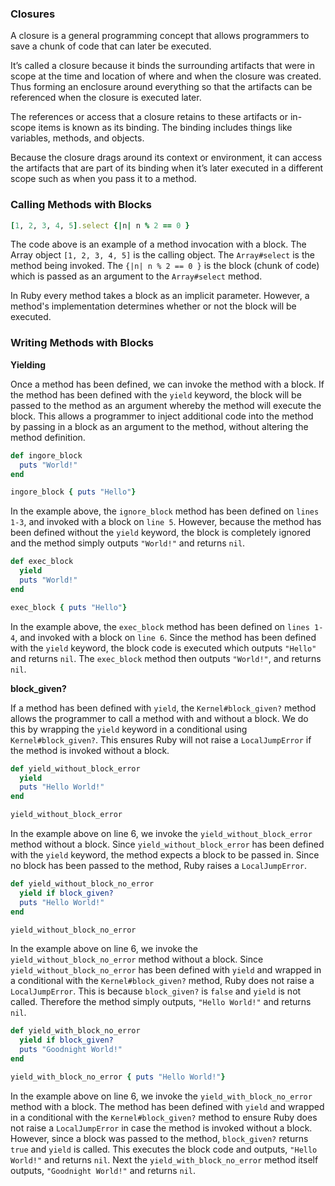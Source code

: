 
### Closures
A closure is a general programming concept that allows programmers to save a chunk of code that can later be executed. 

It’s called a closure because it binds the surrounding artifacts that were in scope at the time and location of where and when the closure was created. Thus forming an enclosure around everything so that the artifacts can be referenced when the closure is executed later. 

The references or access that a closure retains to these artifacts or in-scope items is known as its binding. The binding includes things like variables, methods, and objects.

Because the closure drags around its context or environment, it can access the artifacts that are part of its binding when it’s later executed in a different scope such as when you pass it to a method.

### Calling Methods with Blocks

```ruby
[1, 2, 3, 4, 5].select {|n| n % 2 == 0 }

```

The code above is an example of a method invocation with a block. The Array object `[1, 2, 3, 4, 5]` is the calling object.  The `Array#select` is the method being invoked.  The `{|n| n % 2 == 0 }` is the block (chunk of code) which is passed as an argument to the `Array#select` method.

In Ruby every method takes a block as an implicit parameter.  However, a method's implementation determines whether or not the block will be executed.

### Writing Methods with Blocks

**Yielding**

Once a method has been defined, we can invoke the method with a block. If the method has been defined with the `yield` keyword, the block will be passed to the method as an argument whereby the method will execute the block. This allows a programmer to inject additional code into the method by passing in a block as an argument to the method, without altering the method definition.

```ruby
def ingore_block
  puts "World!"
end

ingore_block { puts "Hello"}
```

In the example above, the `ignore_block` method has been defined on `lines 1-3`, and invoked with a block on `line 5`. However, because the method has been defined without the `yield` keyword, the block is completely ignored and the method simply outputs `"World!"` and returns `nil`.

```ruby
def exec_block
  yield
  puts "World!"
end

exec_block { puts "Hello"}
```

In the example above, the `exec_block` method has been defined on `lines 1-4`, and invoked with a block on `line 6`.  Since the method has been defined with the `yield` keyword, the block code is executed which outputs `"Hello"` and returns `nil`. The `exec_block` method then outputs `"World!"`, and returns `nil`.

**block_given?**

If a method has been defined with `yield`, the `Kernel#block_given?` method allows the programmer to call a method with and without a block.  We do this by wrapping the `yield` keyword in a conditional using `Kernel#block_given?`. This ensures Ruby will not raise a `LocalJumpError` if the method is invoked without a block. 


```ruby
def yield_without_block_error
  yield
  puts "Hello World!"
end

yield_without_block_error
```

In the example above on line 6, we invoke the `yield_without_block_error` method without a block. Since `yield_without_block_error` has been defined with the `yield` keyword, the method expects a block to be passed in.  Since no block has been passed to the method, Ruby raises a `LocalJumpError`.


```ruby
def yield_without_block_no_error
  yield if block_given?
  puts "Hello World!"
end

yield_without_block_no_error
```

In the example above on line 6, we invoke the `yield_without_block_no_error` method without a block. Since `yield_without_block_no_error` has been defined with `yield` and wrapped in a conditional with the `Kernel#block_given?` method, Ruby does not raise a `LocalJumpError`.  This is because `block_given?` is `false` and `yield` is not called.  Therefore the method simply outputs, `"Hello World!"` and returns `nil`.

```ruby
def yield_with_block_no_error
  yield if block_given?
  puts "Goodnight World!"
end

yield_with_block_no_error { puts "Hello World!"}
```

In the example above on line 6, we invoke the `yield_with_block_no_error` method with a block. The method has been defined with `yield` and wrapped in a conditional with the `Kernel#block_given?` method to ensure Ruby does not raise a `LocalJumpError` in case the method is invoked without a block.  However, since a block was passed to the method, `block_given?` returns `true` and `yield` is called. This executes the block code and outputs, `"Hello World!"` and returns `nil`.  Next the `yield_with_block_no_error` method itself outputs, `"Goodnight World!"` and returns `nil`.
